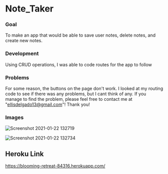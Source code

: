 # Note_Taker

### Goal

To make an app that would be able to save user notes, delete notes, and create new notes.

### Development

Using CRUD operations, I was able to code routes for the app to follow

### Problems

For some reason, the buttons on the page don't work. I looked at my routing code to see if there was any problems, but I cant think of any. If you manage to find the problem, please feel free to contact me at "ellisdelgado13@gmail.com"! Thank you!

### Images
![Screenshot 2021-01-22 132719](https://user-images.githubusercontent.com/70980600/105549276-a01ca580-5cb5-11eb-8bff-3178dde8abe6.png)


![Screenshot 2021-01-22 132734](https://user-images.githubusercontent.com/70980600/105549280-a0b53c00-5cb5-11eb-9353-f3de775759f9.png)

## Heroku Link
https://blooming-retreat-84316.herokuapp.com/

